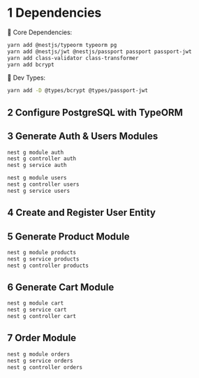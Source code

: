 # 1 Dependencies

🔧 Core Dependencies:

```bash
yarn add @nestjs/typeorm typeorm pg
yarn add @nestjs/jwt @nestjs/passport passport passport-jwt
yarn add class-validator class-transformer
yarn add bcrypt
```

🧪 Dev Types:

```bash
yarn add -D @types/bcrypt @types/passport-jwt
```

## 2 Configure PostgreSQL with TypeORM

## 3 Generate Auth & Users Modules

```bash
nest g module auth
nest g controller auth
nest g service auth

nest g module users
nest g controller users
nest g service users
```

## 4 Create and Register User Entity

## 5 Generate Product Module

```bash
nest g module products
nest g service products
nest g controller products
```

## 6 Generate Cart Module

```bash
nest g module cart
nest g service cart
nest g controller cart
```

## 7 Order Module

```bash
nest g module orders
nest g service orders
nest g controller orders
```
